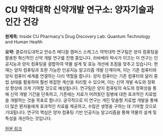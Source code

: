# CU 약학대학 신약개발 연구소: 양자기술과 인간 건강

**원제목:** Inside CU Pharmacy's Drug Discovery Lab: Quantum Technology and Human Health

**요약:** 콜로라도대학교 안슈츠 메디컬 캠퍼스 스캐그스 약학대학 연구팀은 양자 컴퓨팅을 활용한 혁신적인 신약 개발 연구를 진행 중입니다.  라바베라 박사가 이끄는 이 연구는 인공지능과 양자 컴퓨팅을 결합하여 약물 설계 및 효능 개선에 초점을 맞추고 있습니다.  현재는 양자 컴퓨팅과 호환 가능한 인공지능 알고리즘 개발 단계이며, 이는 기존 컴퓨터와 양자 컴퓨터 세계를 연결하는 다리 역할을 합니다.  양자 컴퓨터는 기존 컴퓨터와 달리 중첩 상태를 활용하여 훨씬 복잡한 계산을 처리할 수 있으며, 이는 신약 개발 속도와 정확성 향상에 크게 기여할 것으로 예상됩니다.  연구팀은 양자 컴퓨팅의 속도와 정확성을 통해 신약 개발 기간을 단축하고, 기존에는 치료가 어려웠던 질병에 대한 효과적인 치료법을 개발하는 것을 목표로 합니다.  궁극적으로 이 연구는 개인 맞춤형 치료법 개발을 통해 더 많은 환자들에게 효과적인 치료를 제공하고, 수많은 생명을 구하는 데 기여할 것으로 기대됩니다.  연구의 핵심은 양자 컴퓨팅 기반 인공지능 알고리즘을 통해 약물의 설계 및 특성을 개선하는 것입니다.

[원문 링크](https://news.cuanschutz.edu/pharmacy/inside-cu-pharmacys-drug-discovery-lab-quantum-technology-and-human-health)
